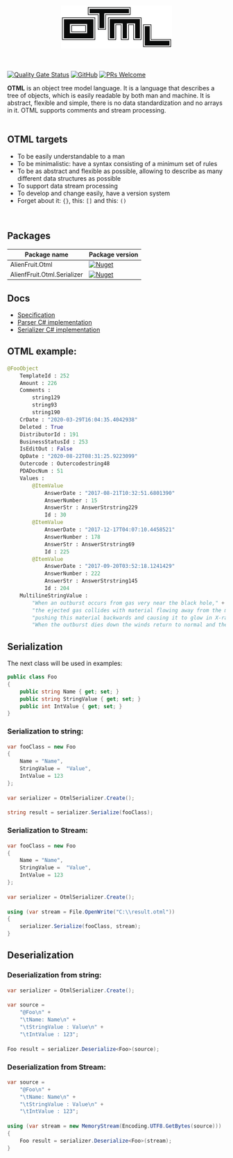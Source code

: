 <div align="center">
    <img src="https://raw.githubusercontent.com/AlienFruit/AlienFruit.Otml/master/design/icons/256w/Artboard1.png">
</div>
<br>
<br>

[![Quality Gate Status](https://sonarcloud.io/api/project_badges/measure?project=AlienFruit_AlienFruit.Otml&metric=alert_status)](https://sonarcloud.io/dashboard?id=AlienFruit_AlienFruit.Otml)
[![GitHub](https://img.shields.io/github/license/keenanwoodall/Deform.svg)](https://github.com/AlienFruit/AlienFruit.Otml/blob/master/LICENSE.MIT)
[![PRs Welcome](https://img.shields.io/badge/PRs-welcome-blue.svg)](https://github.com/AlienFruit/AlienFruit.Otml)

**OTML** is an object tree model language.
It is a language that describes a tree of objects, which is easily readable by both man and machine. 
It is abstract, flexible and simple, there is no data standardization and no arrays in it. OTML supports comments and stream processing.
<br/><br/>

## OTML targets
 - To be easily understandable to a man
 - To be minimalistic: have a syntax consisting of a minimum set of rules
 - To be as abstract and flexible as possible, allowing to describe as many different data structures as possible
 - To support data stream processing
 - To develop and change easily, have a version system
 - Forget about it: `{}`, this: `[]` and this: `()`
<br/>

## Packages
|  Package name | Package version            |
|---------------|----------------------------|
|    AlienFruit.Otml      |    [![Nuget](https://img.shields.io/nuget/v/AlienFruit.Otml.svg)](https://www.nuget.org/packages/AlienFruit.Otml)   |
|    AlienfFruit.Otml.Serializer   | [![Nuget](https://img.shields.io/nuget/v/AlienFruit.Otml.Serializer.svg)](https://www.nuget.org/packages/AlienFruit.Otml.Serializer) |



## Docs
- [Specification](https://github.com/AlienFruit/AlienFruit.Otml/blob/master/docs/en/specification.md)
- [Parser C# implementation](https://github.com/AlienFruit/AlienFruit.Otml/blob/master/docs/en/parser-implementation.md)
- [Serializer C# implementation](https://github.com/AlienFruit/AlienFruit.Otml/blob/master/docs/en/serializer-implementation.md)

## OTML example:

```py
@FooObject
	TemplateId : 252
	Amount : 226
	Comments : 
		string129
		string93
		string190
	CrDate : "2020-03-29T16:04:35.4042938"
	Deleted : True
	DistributorId : 191
	BusinessStatusId : 253
	IsEditOut : False
	OpDate : "2020-08-22T08:31:25.9223099"
	Outercode : Outercodestring48
	PDADocNum : 51
	Values : 
		@ItemValue
			AnswerDate : "2017-08-21T10:32:51.6801390"
			AnswerNumber : 15
			AnswerStr : AnswerStrstring229
			Id : 30
		@ItemValue
			AnswerDate : "2017-12-17T04:07:10.4458521"
			AnswerNumber : 178
			AnswerStr : AnswerStrstring69
			Id : 225
		@ItemValue
			AnswerDate : "2017-09-20T03:52:18.1241429"
			AnswerNumber : 222
			AnswerStr : AnswerStrstring145
			Id : 204
	MultilineStringValue : 
		"When an outburst occurs from gas very near the black hole," +
		"the ejected gas collides with material flowing away from the massive stars in winds," +
		"pushing this material backwards and causing it to glow in X-rays." +
		"When the outburst dies down the winds return to normal and the X-rays fade."
```
## Serialization

The next class will be used in examples:

```c#
public class Foo
{
	public string Name { get; set; }
	public string StringValue { get; set; }
	public int IntValue { get; set; }
}
```

### Serialization to **string**:

```c#
var fooClass = new Foo
{
	Name = "Name",
	StringValue =  "Value",
	IntValue = 123
};

var serializer = OtmlSerializer.Create();

string result = serializer.Serialize(fooClass);
```

### Serialization to **Stream**:

```c#
var fooClass = new Foo
{
	Name = "Name",
	StringValue =  "Value",
	IntValue = 123
};

var serializer = OtmlSerializer.Create();

using (var stream = File.OpenWrite("C:\\result.otml"))
{
	serializer.Serialize(fooClass, stream);
}
```

## Deserialization

### Deserialization  from **string**:

```c#
var serializer = OtmlSerializer.Create();

var source =
	"@Foo\n" +
	"\tName: Name\n" +
	"\tStringValue : Value\n" +
	"\tIntValue : 123";

Foo result = serializer.Deserialize<Foo>(source);
```

### Deserialization  from **Stream**:

```c#
var source =
	"@Foo\n" +
	"\tName: Name\n" +
	"\tStringValue : Value\n" +
	"\tIntValue : 123";

using (var stream = new MemoryStream(Encoding.UTF8.GetBytes(source)))
{
	Foo result = serializer.Deserialize<Foo>(stream);
}
```
